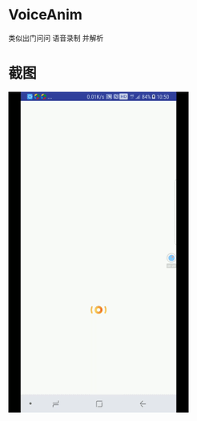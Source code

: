 # VoiceAnim
类似出门问问 语音录制 并解析
# 截图
![images](https://github.com/Wiser-Wong/VoiceAnim/blob/master/images/screen.gif)
